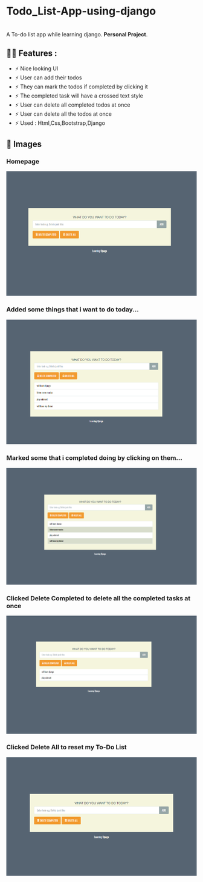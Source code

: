 # Todo_List-App-using-django
<br>
A To-do list app while learning django. <b>Personal Project</b>.

## 🤙🏻 Features :
- ⚡ Nice looking UI
- ⚡ User can add their todos
- ⚡ They can mark the todos if completed by clicking it
- ⚡ The completed task will have a crossed text style
- ⚡ User can delete all completed todos at once
- ⚡ User can delete all the todos at once
- ⚡ Used : Html,Css,Bootstrap,Django


## 📸 Images

### Homepage
![home](https://github.com/Farhan-meb/Todo_List-App-using-django/blob/main/images/Screenshot%20(522).png)
### Added some things that i want to do today...
![addedList](https://github.com/Farhan-meb/Todo_List-App-using-django/blob/main/images/Screenshot%20(523).png)
### Marked some that i completed doing by clicking on them...
![MarkedDone](https://github.com/Farhan-meb/Todo_List-App-using-django/blob/main/images/Screenshot%20(524).png)
### Clicked Delete Completed to delete all the completed tasks at once
![deletedDone](https://github.com/Farhan-meb/Todo_List-App-using-django/blob/main/images/Screenshot%20(525).png)
### Clicked Delete All to reset my To-Do List
![DoneDeleteAll](https://github.com/Farhan-meb/Todo_List-App-using-django/blob/main/images/Screenshot%20(526).png)

